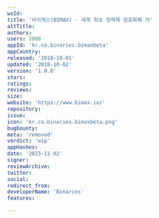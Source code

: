 ```yaml
---
wsId: 
title: '바이맥스(BIMAX) - 세계 최초 정액제 암호화폐 거'
altTitle: 
authors: 
users: 1000
appId: 'kr.co.binaries.bimaxbeta'
appCountry: 
released: '2018-10-01'
updated: '2018-10-02'
version: '1.0.6'
stars: 
ratings: 
reviews: 
size: 
website: 'https://www.bimax.io/'
repository: 
issue: 
icon: 'kr.co.binaries.bimaxbeta.png'
bugbounty: 
meta: 'removed'
verdict: 'wip'
appHashes: 
date: '2023-11-02'
signer: 
reviewArchive: 
twitter: 
social: 
redirect_from: 
developerName: 'Binaries'
features: 

---
```


